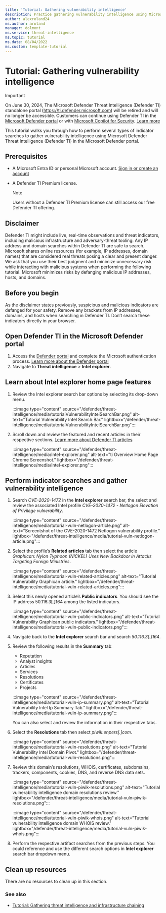 ```yaml
--- 
title: 'Tutorial: Gathering vulnerability intelligence'
description: Practice gathering vulnerability intelligence using Microsoft Defender Threat Intelligence (Defender TI).
author: alexroland24
ms.author: aroland
manager: dolmont
ms.service: threat-intelligence 
ms.topic: tutorial
ms.date: 08/04/2022
ms.custom: template-tutorial
---
```


# Tutorial: Gathering vulnerability intelligence

>[!IMPORTANT] 
> On June 30, 2024, The Microsoft Defender Threat Intelligence (Defender TI) standalone portal (https://ti.defender.microsoft.com) will be retired and will no longer be accessible. Customers can continue using Defender TI in the [Microsoft Defender portal](https://aka.ms/mdti-intel-explorer) or with [Microsoft Copilot for Security](security-copilot-and-defender-threat-intelligence.md). [Learn more](https://aka.ms/mdti-standaloneportal)


This tutorial walks you through how to perform several types of indicator searches to gather vulnerability intelligence using Microsoft Defender Threat Intelligence (Defender TI) in the Microsoft Defender portal.

## Prerequisites

- A Microsoft Entra ID or personal Microsoft account. [Sign in or create an account](https://signup.microsoft.com/)
- A Defender TI Premium license.

    > [!NOTE]
    > Users without a Defender TI Premium license can still access our free Defender TI offering.

## Disclaimer

Defender TI might include live, real-time observations and threat indicators, including malicious infrastructure and adversary-threat tooling. Any IP address and domain searches within Defender TI are safe to search. Microsoft shares online resources (for example, IP addresses, domain names) that are considered real threats posing a clear and present danger. We ask that you use their best judgment and minimize unnecessary risk while interacting with malicious systems when performing the following tutorial. Microsoft minimizes risks by defanging malicious IP addresses, hosts, and domains.

## Before you begin

As the disclaimer states previously, suspicious and malicious indicators are defanged for your safety. Remove any brackets from IP addresses, domains, and hosts when searching in Defender TI. Don’t search these indicators directly in your browser.

## Open Defender TI in the Microsoft Defender portal

1. Access the [Defender portal](https://security.microsoft.com/) and complete the Microsoft authentication process. [Learn more about the Defender portal](/defender-xdr/microsoft-365-defender-portal)
2. Navigate to **Threat intelligence** > **Intel explorer**.

## Learn about Intel explorer home page features

1. Review the Intel explorer search bar options by selecting its drop-down menu.

    :::image type="content" source="/defender/threat-intelligence/media/tutorialVulnerabilityIntelSearchBar.png" alt-text="Tutorial Vulnerability Intel Search Bar." lightbox="/defender/threat-intelligence/media/tutorialVulnerabilityIntelSearchBar.png":::

2. Scroll down and review the featured and recent articles in their respective sections. [Learn more about Defender TI articles](what-is-microsoft-defender-threat-intelligence-defender-ti.md#articles)

    :::image type="content" source="/defender/threat-intelligence/media/intel-explorer.png" alt-text="ti Overview Home Page Chrome Screenshot." lightbox="/defender/threat-intelligence/media/intel-explorer.png":::
    
## Perform indicator searches and gather vulnerability intelligence

1. Search *CVE-2020-1472* in the **Intel explorer** search bar, the select and review the associated Intel profile *CVE-2020-1472 - Netlogon Elevation of Privilege vulnerability*.

    :::image type="content" source="/defender/threat-intelligence/media/tutorial-vuln-netlogon-article.png" alt-text="Screentshot of the CVE-2020-1472 Netlogon vulnerability profile." lightbox="/defender/threat-intelligence/media/tutorial-vuln-netlogon-article.png":::

2. Select the profile’s **Related articles** tab then select the article *Graphican: Nylon Typhoon (NICKEL) Uses New Backdoor in Attacks Targeting Foreign Ministries*.
   
    :::image type="content" source="/defender/threat-intelligence/media/tutorial-vuln-related-articles.png" alt-text="Tutorial Vulnerability Graphican article." lightbox="/defender/threat-intelligence/media/tutorial-vuln-related-articles.png":::

3. Select this newly opened article’s **Public indicators**. You should see the IP address 50.116.3[.]164 among the listed indicators.
    
   :::image type="content" source="/defender/threat-intelligence/media/tutorial-vuln-public-indicators.png" alt-text="Tutorial Vulnerability Graphican public indicators." lightbox="/defender/threat-intelligence/media/tutorial-vuln-public-indicators.png":::
4. Navigate back to the **Intel explorer** search bar and search *50.116.3[.]164*.
5. Review the following results in the **Summary** tab: 
   - Reputation
   - Analyst insights
   - Articles
   - Services
   - Resolutions
   - Certificates
   - Projects
    
    
    :::image type="content" source="/defender/threat-intelligence/media/tutorial-vuln-ip-summary.png" alt-text="Tutorial Vulnerability Intel Ip Summary Tab." lightbox="/defender/threat-intelligence/media/tutorial-vuln-ip-summary.png":::

    You can also select and review the information in their respective tabs. 

6. Select the **Resolutions** tab then select *piwik.enpers[.]com*.
  
    :::image type="content" source="/defender/threat-intelligence/media/tutorial-vuln-resolutions.png" alt-text="Tutorial Vulnerability Intel Domain Pivot." lightbox="/defender/threat-intelligence/media/tutorial-vuln-resolutions.png":::

7. Review this domain’s resolutions, WHOIS, certificates, subdomains, trackers, components, cookies, DNS, and reverse DNS data sets.

    :::image type="content" source="/defender/threat-intelligence/media/tutorial-vuln-piwik-resolutions.png" alt-text="Tutorial vulnerability intelligence domain resolutions review." lightbox="/defender/threat-intelligence/media/tutorial-vuln-piwik-resolutions.png":::

    :::image type="content" source="/defender/threat-intelligence/media/tutorial-vuln-piwik-whois.png" alt-text="Tutorial vulnerability intelligence domain WHOIS review." lightbox="/defender/threat-intelligence/media/tutorial-vuln-piwik-whois.png":::
10. Perform the respective artifact searches from the previous steps. You could reference and use the different search options in **Intel explorer** search bar dropdown menu.

## Clean up resources

There are no resources to clean up in this section.

### See also
- [Tutorial: Gathering threat intelligence and infrastructure chaining](gathering-threat-intelligence-and-infrastructure-chaining.md)
